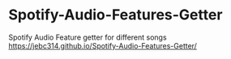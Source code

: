 # Spotify-Audio-Features-Getter
Spotify Audio Feature getter for different songs
https://jebc314.github.io/Spotify-Audio-Features-Getter/
